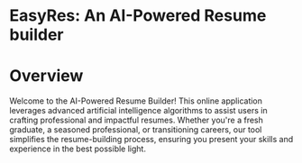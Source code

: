 # EasyRes: An AI-Powered Resume builder

# Overview
Welcome to the AI-Powered Resume Builder! This online application leverages advanced artificial intelligence algorithms to assist users in crafting professional and impactful resumes. Whether you're a fresh graduate, a seasoned professional, or transitioning careers, our tool simplifies the resume-building process, ensuring you present your skills and experience in the best possible light.
